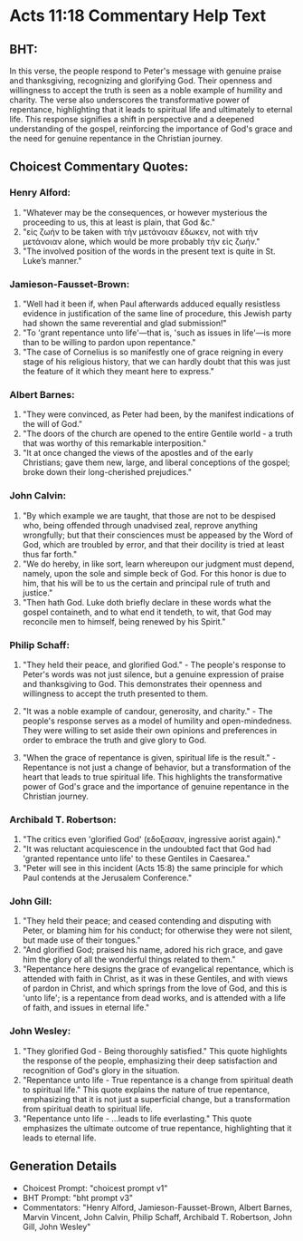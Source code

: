 # Acts 11:18 Commentary Help Text

## BHT:
In this verse, the people respond to Peter's message with genuine praise and thanksgiving, recognizing and glorifying God. Their openness and willingness to accept the truth is seen as a noble example of humility and charity. The verse also underscores the transformative power of repentance, highlighting that it leads to spiritual life and ultimately to eternal life. This response signifies a shift in perspective and a deepened understanding of the gospel, reinforcing the importance of God's grace and the need for genuine repentance in the Christian journey.

## Choicest Commentary Quotes:
### Henry Alford:
1. "Whatever may be the consequences, or however mysterious the proceeding to us, this at least is plain, that God &c."
2. "εἰς ζωήν to be taken with τὴν μετάνοιαν ἔδωκεν, not with τὴν μετάνοιαν alone, which would be more probably τὴν εἰς ζωήν."
3. "The involved position of the words in the present text is quite in St. Luke’s manner."

### Jamieson-Fausset-Brown:
1. "Well had it been if, when Paul afterwards adduced equally resistless evidence in justification of the same line of procedure, this Jewish party had shown the same reverential and glad submission!"
2. "To 'grant repentance unto life'—that is, 'such as issues in life'—is more than to be willing to pardon upon repentance."
3. "The case of Cornelius is so manifestly one of grace reigning in every stage of his religious history, that we can hardly doubt that this was just the feature of it which they meant here to express."

### Albert Barnes:
1. "They were convinced, as Peter had been, by the manifest indications of the will of God."
2. "The doors of the church are opened to the entire Gentile world - a truth that was worthy of this remarkable interposition."
3. "It at once changed the views of the apostles and of the early Christians; gave them new, large, and liberal conceptions of the gospel; broke down their long-cherished prejudices."

### John Calvin:
1. "By which example we are taught, that those are not to be despised who, being offended through unadvised zeal, reprove anything wrongfully; but that their consciences must be appeased by the Word of God, which are troubled by error, and that their docility is tried at least thus far forth."
2. "We do hereby, in like sort, learn whereupon our judgment must depend, namely, upon the sole and simple beck of God. For this honor is due to him, that his will be to us the certain and principal rule of truth and justice."
3. "Then hath God. Luke doth briefly declare in these words what the gospel containeth, and to what end it tendeth, to wit, that God may reconcile men to himself, being renewed by his Spirit."

### Philip Schaff:
1. "They held their peace, and glorified God." - The people's response to Peter's words was not just silence, but a genuine expression of praise and thanksgiving to God. This demonstrates their openness and willingness to accept the truth presented to them.

2. "It was a noble example of candour, generosity, and charity." - The people's response serves as a model of humility and open-mindedness. They were willing to set aside their own opinions and preferences in order to embrace the truth and give glory to God.

3. "When the grace of repentance is given, spiritual life is the result." - Repentance is not just a change of behavior, but a transformation of the heart that leads to true spiritual life. This highlights the transformative power of God's grace and the importance of genuine repentance in the Christian journey.

### Archibald T. Robertson:
1. "The critics even 'glorified God' (εδοξασαν, ingressive aorist again)." 
2. "It was reluctant acquiescence in the undoubted fact that God had 'granted repentance unto life' to these Gentiles in Caesarea." 
3. "Peter will see in this incident (Acts 15:8) the same principle for which Paul contends at the Jerusalem Conference."

### John Gill:
1. "They held their peace; and ceased contending and disputing with Peter, or blaming him for his conduct; for otherwise they were not silent, but made use of their tongues." 
2. "And glorified God; praised his name, adored his rich grace, and gave him the glory of all the wonderful things related to them."
3. "Repentance here designs the grace of evangelical repentance, which is attended with faith in Christ, as it was in these Gentiles, and with views of pardon in Christ, and which springs from the love of God, and this is 'unto life'; is a repentance from dead works, and is attended with a life of faith, and issues in eternal life."

### John Wesley:
1. "They glorified God - Being thoroughly satisfied." This quote highlights the response of the people, emphasizing their deep satisfaction and recognition of God's glory in the situation.
2. "Repentance unto life - True repentance is a change from spiritual death to spiritual life." This quote explains the nature of true repentance, emphasizing that it is not just a superficial change, but a transformation from spiritual death to spiritual life.
3. "Repentance unto life - ...leads to life everlasting." This quote emphasizes the ultimate outcome of true repentance, highlighting that it leads to eternal life.


## Generation Details
- Choicest Prompt: "choicest prompt v1"
- BHT Prompt: "bht prompt v3"
- Commentators: "Henry Alford, Jamieson-Fausset-Brown, Albert Barnes, Marvin Vincent, John Calvin, Philip Schaff, Archibald T. Robertson, John Gill, John Wesley"

